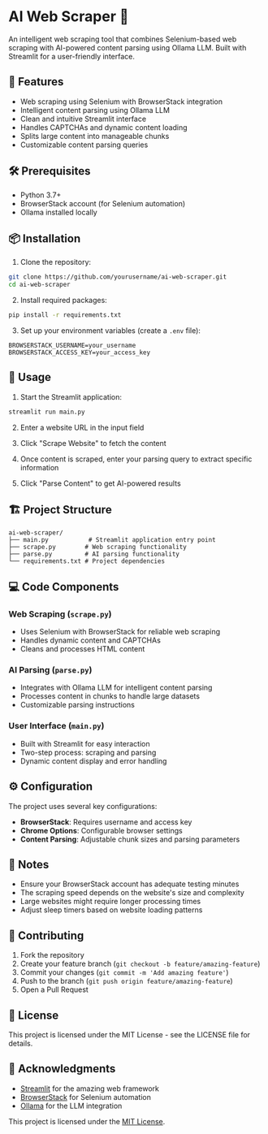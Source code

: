 # AI Web Scraper 🤖

An intelligent web scraping tool that combines Selenium-based web scraping with AI-powered content parsing using Ollama LLM. Built with Streamlit for a user-friendly interface.

## 🌟 Features

- Web scraping using Selenium with BrowserStack integration
- Intelligent content parsing using Ollama LLM
- Clean and intuitive Streamlit interface
- Handles CAPTCHAs and dynamic content loading
- Splits large content into manageable chunks
- Customizable content parsing queries

## 🛠️ Prerequisites

- Python 3.7+
- BrowserStack account (for Selenium automation)
- Ollama installed locally

## 📦 Installation

1. Clone the repository:
```bash
git clone https://github.com/yourusername/ai-web-scraper.git
cd ai-web-scraper
```

2. Install required packages:
```bash
pip install -r requirements.txt
```

3. Set up your environment variables (create a `.env` file):
```env
BROWSERSTACK_USERNAME=your_username
BROWSERSTACK_ACCESS_KEY=your_access_key
```

## 🚀 Usage

1. Start the Streamlit application:
```bash
streamlit run main.py
```

2. Enter a website URL in the input field

3. Click "Scrape Website" to fetch the content

4. Once content is scraped, enter your parsing query to extract specific information

5. Click "Parse Content" to get AI-powered results

## 🏗️ Project Structure

```
ai-web-scraper/
├── main.py           # Streamlit application entry point
├── scrape.py        # Web scraping functionality
├── parse.py         # AI parsing functionality
└── requirements.txt # Project dependencies
```

## 💻 Code Components

### Web Scraping (`scrape.py`)
- Uses Selenium with BrowserStack for reliable web scraping
- Handles dynamic content and CAPTCHAs
- Cleans and processes HTML content

### AI Parsing (`parse.py`)
- Integrates with Ollama LLM for intelligent content parsing
- Processes content in chunks to handle large datasets
- Customizable parsing instructions

### User Interface (`main.py`)
- Built with Streamlit for easy interaction
- Two-step process: scraping and parsing
- Dynamic content display and error handling

## ⚙️ Configuration

The project uses several key configurations:

- **BrowserStack**: Requires username and access key
- **Chrome Options**: Configurable browser settings
- **Content Parsing**: Adjustable chunk sizes and parsing parameters

## 📝 Notes

- Ensure your BrowserStack account has adequate testing minutes
- The scraping speed depends on the website's size and complexity
- Large websites might require longer processing times
- Adjust sleep timers based on website loading patterns

## 🤝 Contributing

1. Fork the repository
2. Create your feature branch (`git checkout -b feature/amazing-feature`)
3. Commit your changes (`git commit -m 'Add amazing feature'`)
4. Push to the branch (`git push origin feature/amazing-feature`)
5. Open a Pull Request

## 📄 License

This project is licensed under the MIT License - see the LICENSE file for details.

## 🙏 Acknowledgments

- [Streamlit](https://streamlit.io/) for the amazing web framework
- [BrowserStack](https://www.browserstack.com/) for Selenium automation
- [Ollama](https://ollama.ai/) for the LLM integration

This project is licensed under the [MIT License](LICENSE).
